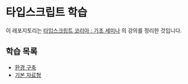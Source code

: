 # 타입스크립트 학습
이 레포지토리는 [타입스크립트 코리아 : 기초 세미나](https://www.inflearn.com/course/%ED%83%80%EC%9E%85%EC%8A%A4%ED%81%AC%EB%A6%BD%ED%8A%B8-%EC%BD%94%EB%A6%AC%EC%95%84-1705-%EA%B8%B0%EC%B4%88-%EC%84%B8%EB%AF%B8%EB%82%98) 의 강의를 정리한 것입니다.

## 학습 목록
- [환경 구축](./a.개발환경구축)
- [기본 자료형](./b.기본자료형)